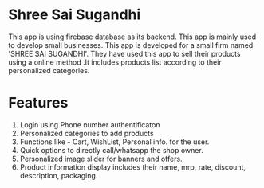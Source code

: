# Shree Sai Sugandhi
This app is using firebase database as its backend.  This app is mainly used to develop small businesses.  This app is developed for a small firm named 'SHREE SAI SUGANDHI'. They have used this app to sell their products using a online method .It includes products list according to their personalized categories.

# Features
1. Login using Phone number authentificaton
2. Personalized categories to add products
3. Functions like - Cart, WishList, Personal info. for the user.
4. Quick options to directly call/whatsapp the shop owner.
5. Personalized image slider for banners and offers.
6. Product information display includes their name, mrp, rate, discount, description, packaging.

